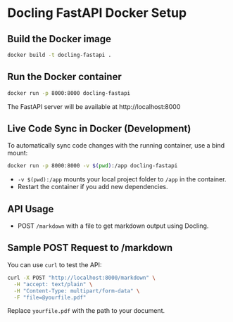 # Docling FastAPI Docker Setup

## Build the Docker image

```sh
docker build -t docling-fastapi .
```

## Run the Docker container

```sh
docker run -p 8000:8000 docling-fastapi
```

The FastAPI server will be available at http://localhost:8000

## Live Code Sync in Docker (Development)

To automatically sync code changes with the running container, use a bind mount:

```sh
docker run -p 8000:8000 -v $(pwd):/app docling-fastapi
```

- `-v $(pwd):/app` mounts your local project folder to `/app` in the container.
- Restart the container if you add new dependencies.

## API Usage
- POST `/markdown` with a file to get markdown output using Docling.

## Sample POST Request to /markdown

You can use `curl` to test the API:

```sh
curl -X POST "http://localhost:8000/markdown" \
  -H "accept: text/plain" \
  -H "Content-Type: multipart/form-data" \
  -F "file=@yourfile.pdf"
```

Replace `yourfile.pdf` with the path to your document.

